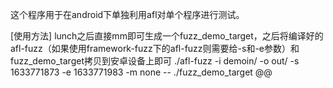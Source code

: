 这个程序用于在android下单独利用afl对单个程序进行测试。

[使用方法]
lunch之后直接mm即可生成一个fuzz_demo_target，之后将编译好的afl-fuzz（如果使用framework-fuzz下的afl-fuzz则需要给-s和-e参数）和fuzz_demo_target拷贝到安卓设备上即可
./afl-fuzz -i demoin/ -o out/ -s 1633771873 -e 1633771983 -m none -- ./fuzz_demo_target @@